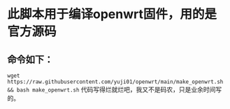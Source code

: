 # 此脚本用于编译openwrt固件，用的是官方源码
## 命令如下：
`wget https://raw.githubusercontent.com/yuji01/openwrt/main/make_openwrt.sh && bash make_openwrt.sh`  代码写得烂就烂吧，我又不是码农，只是业余时间写的。
